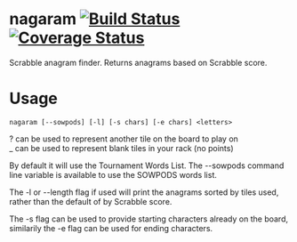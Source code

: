 nagaram [![Build Status](https://travis-ci.org/a-tal/nagaram.png?branch=master)](https://travis-ci.org/a-tal/nagaram) [![Coverage Status](https://coveralls.io/repos/a-tal/nagaram/badge.png?branch=master)](https://coveralls.io/r/a-tal/nagaram?branch=master)
=======

Scrabble anagram finder. Returns anagrams based on Scrabble score.

Usage
======

    nagaram [--sowpods] [-l] [-s chars] [-e chars] <letters>

? can be used to represent another tile on the board to play on  
_ can be used to represent blank tiles in your rack (no points)

By default it will use the Tournament Words List. The --sowpods command line
variable is available to use the SOWPODS words list.

The -l or --length flag if used will print the anagrams sorted by tiles used,
rather than the default of by Scrabble score.

The -s flag can be used to provide starting characters already on the board,
similarily the -e flag can be used for ending characters.
